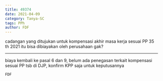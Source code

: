 ```yaml
---
title: 49374
date: 2021-04-09
category: Tanya-SC
tags: PPh
author: FDF
---
```


cadangan yang ditujukan untuk kompensasi akhir masa kerja sesuai PP 35 th 2021 itu bisa dibiayakan oleh perusahaan gak?

---

biaya kembali ke pasal 6 dan 9, belum ada penegasan terkait kompensasi sesuai PP tsb di DJP, konfirm KPP saja untuk keputusannya

`FDF`
